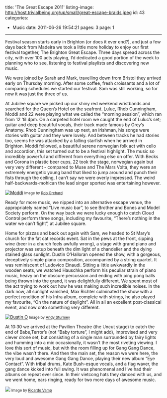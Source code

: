 title: 'The Great Escape 2011'
listing-image: http://host.trivialbeing.org/up/small/great-escape-braids.jpeg
id: 43
categories:
  - Music
date: 2011-06-26 19:54:21
pages: 3
page: 1
---

Festival season starts early in Brighton (or does it ever end?), and just a few days back from Madeira we took a little more holiday to enjoy our first festival together, The Brighton Great Escape. Three days spread across the city, with over 100 acts playing, I’d dedicated a good portion of the week to planning who to see, listening to festival playlists and discovering new music.

We were joined by Sarah and Mark, travelling down from Bristol they arrived early on Thursday morning. After some coffee, fresh croissants and a lot of comparing schedules we started our festival. Sam was still working, so for now it was just the three of us.

At Jubilee square we picked up our shiny red weekend wristbands and searched for the Queen’s Hotel on the seafront. Luluc, Rhob Cunningham, Moddi and 22 were playing what we called the “morning session”, which ran from 12 ‘til 4pm. On a carpeted hotel room we caught the end of Luluc’s set; guitar and deep beautiful vocals, their track made famous by Grey’s Anatomy. Rhob Cunningham was up next, an irishman, his songs were stories with guitar and they were lovely. And between tracks he had stories too, seems he was attacked by a falling starfish when he arrived in Brighton. Moddi followed, a beautiful serene norwegian folk act with cello and accordion, this set turned out to be a festival highlight. The music so incredibly powerful and different from everything else on offer. With Becks and Corona in plastic beer cups, 22 took the stage, norwegian again but very very different - compared to Muse and The Mars Volta, they were an extremely energetic young band that liked to jump around and punch their fists through the ceiling, I can’t say we were overly impressed. The weird half-backwards-mohican the lead singer sported was entertaining however.

[![Moddi](http://host.trivialbeing.org/up/small/great-escape-moddi.jpg)](http://host.trivialbeing.org/up/great-escape-moddi.jpg)
<small>Image by [Rob Orchard](http://www.flickr.com/photos/rob_orchard/)</small>

Ready for more music, we nipped into an alternative escape venue, the appropriately named “Live music bar”, to see Brother and Bones and Model Society perform. On the way back we were lucky enough to catch Cloud Control perform three songs, including my favourite, “There’s nothing in the water we can’t fight”, at Jubilee square.

Home for pizzas and back out again with Sam, we headed to St Mary’s church for the fat cat records event. Sat in the pews at the front, sipping wine (beer in a church feels awfully wrong), a stage with grand piano and projector was setup beneath the dim light of a chandelier and the dying stained glass sunlight. Dustin O’Halloran opened the show, with a gorgeous, deceptively simple piano composition, accompanied by a string quartet. It was  reminiscent of Ludovico Einaudi. Sitting a little awkwardly in the wooden seats, we watched Hauschka perform his peculiar strain of piano music, heavy on the obscure percussion and ending with ping pong balls being thrown into the grand, it was delightfully different. We spent most of the act trying to work out how he was making such incredible noises. In the dark now, all sunlight vanished, Max Richter culminated the show with a perfect rendition of his Infra album, complete with strings, he also played my favourite, “On the nature of daylight”. All in all an excellent post-classical event, and now onto something very different.

[![Dustin O](http://host.trivialbeing.org/up/small/great-escape-dustin-halloran.jpeg)](http://host.trivialbeing.org/up/great-escape-dustin-halloran.jpeg)
<small>Image by [Andy Sturmey](http://iskrastringquartet.blogspot.com/2011/06/dustin-ohalloran-great-escape-festival.html)</small>

At 10:30 we arrived at the Pavilion Theatre (the Uncut stage) to catch the end of Babe,Terror’s (not “Baby torture”, I might add), improvised and very clever drone set, but consisting of a single man surrounded by fairy lights and humming into a mic occasionally, it wasn’t the most riveting viewing. I love this sort of music, but with the room filling up for Gang Gang Dance, the vibe wasn’t there. And then the main set, the reason we were here, the very loud and awesome Gang Gang Dance, playing their new album “Eye Contact”. With tribal drums, Kate Bush-esque vocals, and a flag waver, the gang dance kicked into full swing. It was phenomenal and I’ve had their albums on repeat ever since. In their vietcong hats they danced with us, and we went home, ears ringing, ready for two more days of awesome music.

![](http://host.trivialbeing.org/up/great-escape-gang-gang-dance.jpg)
<small>Image by [Ricardo Vamp](http://www.datatransmission.co.uk/Features/852)</small>
